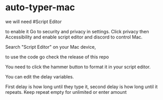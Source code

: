 # auto-typer-mac

we will need #Script Editor

to enable it 
Go to security and privacy in settings. Click privacy then Accessibility and enable script editor and discord to control Mac.

Search "Script Editor" on your Mac device, 

to use the code go check the release of this repo

You need to click the hammer button to format it in your script editor.

You can edit the delay variables.

First delay is how long until they type it, second delay is how long until it repeats. Keep repeat empty for unlimited or enter amount
